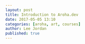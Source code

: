 ```yaml
---
layout: post
title: Introduction to Aroha.dev
date: 2017-05-05 13:10
categories: [aroha, art, courses]
author: Lee Jordan
published: true
---
```


